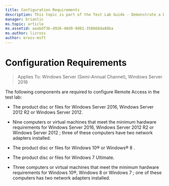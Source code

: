 ```yaml
---
title: Configuration Requirements
description: This topic is part of the Test Lab Guide - Demonstrate a DirectAccess Multisite Deployment for Windows Server 2016
manager: brianlic
ms.topic: article
ms.assetid: aaabdf3b-d926-48d9-9d01-358668da88ba
ms.author: lizross
author: eross-msft
---
```

# Configuration Requirements

>Applies To: Windows Server (Semi-Annual Channel), Windows Server 2016

The following components are required to configure Remote Access in the test lab:

-   The product disc or files for  Windows Server 2016, Windows Server 2012 R2 or Windows Server 2012.

-   Nine computers or virtual machines that meet the minimum hardware requirements for  Windows Server 2016,  Windows Server 2012 R2  or  Windows Server 2012  ; three of these computers have two network adapters installed.

-   The product disc or files for Windows 10&reg; or Windows&reg; 8 .

-   The product disc or files for Windows 7 Ultimate.

-   Three computers or virtual machines that meet the minimum hardware requirements for  Windows 10&reg;, Windows 8 or  Windows 7 ; one of these computers has two network adapters installed.



